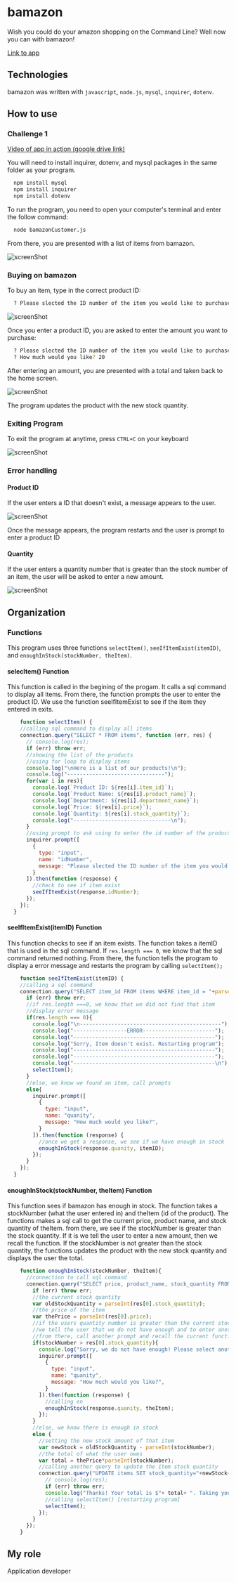 # bamazon

Wish you could do your amazon shopping on the Command Line? Well now you can with bamazon! 


[Link to app](https://github.com/phillip0150/bamazon)

## Technologies

bamazon was written with `javascript`, `node.js`, `mysql`, `inquirer`, `dotenv`.



## How to use

### Challenge 1
[Video of app in action (google drive link)](https://drive.google.com/file/d/1Glp6JPhKHKMyvj-3-RLevV9trhKNIyOy/view)


You will need to install inquirer, dotenv, and mysql packages in the same folder as your program.

```bash
  npm install mysql
  npm install inquirer
  npm install dotenv
```

To run the program, you need to open your computer's terminal and enter the follow command:

```bash
  node bamazonCustomer.js
```

From there, you are presented with a list of items from bamazon.


![screenShot](https://github.com/phillip0150/bamazon/blob/master/images/1.png?raw=true)



### Buying on bamazon

To buy an item, type in the correct product ID:
```bash
  ? Please slected the ID number of the item you would like to purchase 4
```

![screenShot](https://github.com/phillip0150/bamazon/blob/master/images/3.png?raw=true)

Once you enter a product ID, you are asked to enter the amount you want to purchase:
```bash
  ? Please slected the ID number of the item you would like to purchase 4
  ? How much would you like? 20
```
After entering an amount, you are presented with a total and taken back to the home screen.

![screenShot](https://github.com/phillip0150/bamazon/blob/master/images/7.png?raw=true)

The program updates the product with the new stock quantity.


### Exiting Program

To exit the program at anytime, press `CTRL+C` on your keyboard

![screenShot](https://github.com/phillip0150/bamazon/blob/master/images/6.png?raw=true)


### Error handling

#### Product ID

If the user enters a ID that doesn't exist, a message appears to the user.

![screenShot](https://github.com/phillip0150/bamazon/blob/master/images/2.png?raw=true)

Once the message appears, the program restarts and the user is prompt to enter a product ID

#### Quantity

If the user enters a quantity number that is greater than the stock number of an item, the user will be asked to enter a new amount.


![screenShot](https://github.com/phillip0150/bamazon/blob/master/images/4.png?raw=true)



## Organization

### Functions

This program uses three functions `selectItem()`, `seeIfItemExist(itemID)`, and `enoughInStock(stockNumber, theItem)`.

#### selecItem() Function

This function is called in the begining of the progam. It calls a sql command to display all items. From there, the function prompts the user to enter the product ID. We use the function seeIfItemExist to see if the item they entered in exits.
```javascript
    function selectItem() {
    //calling sql command to display all items
    connection.query("SELECT * FROM items", function (err, res) {
      // console.log(res);
      if (err) throw err;
      //showing the list of the products
      //using for loop to display items
      console.log("\nHere is a list of our products!\n");
      console.log("-------------------------------");
      for(var i in res){
        console.log(`Product ID: ${res[i].item_id}`);
        console.log(`Product Name: ${res[i].product_name}`);
        console.log(`Department: ${res[i].department_name}`);
        console.log(`Price: ${res[i].price}`);
        console.log(`Quantity: ${res[i].stock_quantity}`);
        console.log("-------------------------------\n");
      }
      //using prompt to ask using to enter the id number of the product they want to buy
      inquirer.prompt([
        {
          type: "input",
          name: "idNumber",
          message: "Please slected the ID number of the item you would like to purchase",
        }
      ]).then(function (response) {
        //check to see if item exist
        seeIfItemExist(response.idNumber);
      });
    });
  }
```

#### seeIfItemExist(itemID) Function

This function checks to see if an item exists. The function takes a itemID that is used in the sql command. If `res.length === 0`, we know that the sql command returned nothing. From there, the function tells the program to display a error message and restarts the program by calling `selectItem();`

```javascript
    function seeIfItemExist(itemID) {
    //calling a sql command
    connection.query("SELECT item_id FROM items WHERE item_id = "+parseInt(itemID), function (err, res) {
      if (err) throw err;
      //if res.length ===0, we know that we did not find that item
      //display error message
      if(res.length === 0){
        console.log("\n---------------------------------------------");
        console.log("-----------------ERROR-----------------------");
        console.log("---------------------------------------------");
        console.log("Sorry, Item doesn't exist. Restarting program");
        console.log("---------------------------------------------");
        console.log("---------------------------------------------");
        console.log("---------------------------------------------\n");
        selectItem();
      }
      //else, we know we found an item, call prompts
      else{
        inquirer.prompt([
          {
            type: "input",
            name: "quanity",
            message: "How much would you like?",
          }
        ]).then(function (response) {
          //once we get a response, we see if we have enough in stock
          enoughInStock(response.quanity, itemID);
        });
      }
    });
  }
```

#### enoughInStock(stockNumber, theItem) Function

This function sees if bamazon has enough in stock. The function takes a stockNumber (what the user entered in) and theItem (id of the product). The functions makes a sql call to get the current price, product name, and stock quantity of theItem. from there, we see if the stockNumber is greater than the stock quantity. If it is we tell the user to enter a new amount, then we recall the function. If the stockNumber is not greater than the stock quantity, the functions updates the product with the new stock quantity and displays the user the total. 

```javascript 
    function enoughInStock(stockNumber, theItem){
      //connection to call sql command
      connection.query("SELECT price, product_name, stock_quantity FROM items WHERE item_id = "+parseInt(theItem), function (err, res) {
        if (err) throw err;
        //the current stock quantity
        var oldStockQuantity = parseInt(res[0].stock_quantity);
        //the price of the item
        var thePrice = parseInt(res[0].price);
        //if the users quantity number is greater than the current stock quantity
        //we tell the user that we do not have enough and to enter another quantity number
        //from there, call another prompt and recall the current function (enoughInStock)
        if(stockNumber > res[0].stock_quantity){
          console.log("Sorry, we do not have enough! Please select another quantity number. If you want to quit the program press CTRL+C");
          inquirer.prompt([
            {
              type: "input",
              name: "quanity",
              message: "How much would you like?",
            }
          ]).then(function (response) {
            //calling en
            enoughInStock(response.quanity, theItem);
          });
        }
        //else, we know there is enough in stock
        else {
          //setting the new stock amount of that item
          var newStock = oldStockQuantity - parseInt(stockNumber);
          //the total of what the user owes
          var total = thePrice*parseInt(stockNumber);
          //calling another query to update the item stock quantity
          connection.query("UPDATE items SET stock_quantity="+newStock+" WHERE item_id="+theItem, function (err, res) {
            // console.log(res);
            if (err) throw err;
            console.log("Thanks! Your total is $"+ total+ ". Taking you back to the home screen! If you want to quit the program press CTRL+C\n");
            //calling selectItem() [restarting program]
            selectItem();
          });
        }
      });
    }
```


## My role
Application developer

